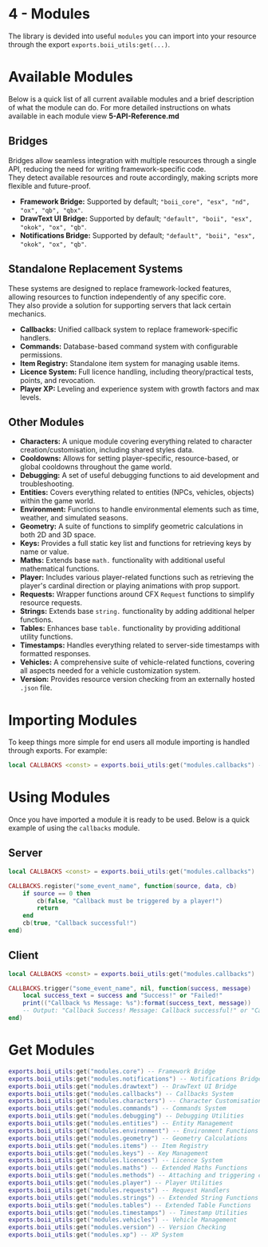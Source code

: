 # 4 - Modules

The library is devided into useful `modules` you can import into your resource through the export `exports.boii_utils:get(...)`.

# Available Modules

Below is a quick list of all current available modules and a brief description of what the module can do.
For more detailed instructions on whats available in each module view **5-API-Reference.md**

## Bridges

Bridges allow seamless integration with multiple resources through a single API, reducing the need for writing framework-specific code.  
They detect available resources and route accordingly, making scripts more flexible and future-proof.

- **Framework Bridge:** Supported by default; `"boii_core", "esx", "nd", "ox", "qb", "qbx"`.
- **DrawText UI Bridge:** Supported by default; `"default", "boii", "esx", "okok", "ox", "qb"`.
- **Notifications Bridge:** Supported by default; `"default", "boii", "esx", "okok", "ox", "qb"`.

## Standalone Replacement Systems

These systems are designed to replace framework-locked features, allowing resources to function independently of any specific core.  
They also provide a solution for supporting servers that lack certain mechanics.

- **Callbacks:** Unified callback system to replace framework-specific handlers.  
- **Commands:** Database-based command system with configurable permissions.  
- **Item Registry:** Standalone item system for managing usable items.  
- **Licence System:** Full licence handling, including theory/practical tests, points, and revocation.  
- **Player XP:** Leveling and experience system with growth factors and max levels.

## Other Modules

- **Characters:** A unique module covering everything related to character creation/customisation, including shared styles data.
- **Cooldowns:** Allows for setting player-specific, resource-based, or global cooldowns throughout the game world.
- **Debugging:** A set of useful debugging functions to aid development and troubleshooting.
- **Entities:** Covers everything related to entities (NPCs, vehicles, objects) within the game world.
- **Environment:** Functions to handle environmental elements such as time, weather, and simulated seasons.
- **Geometry:** A suite of functions to simplify geometric calculations in both 2D and 3D space.
- **Keys:** Provides a full static key list and functions for retrieving keys by name or value.
- **Maths:** Extends base `math.` functionality with additional useful mathematical functions.
- **Player:** Includes various player-related functions such as retrieving the player's cardinal direction or playing animations with prop support.
- **Requests:** Wrapper functions around CFX `Request` functions to simplify resource requests.
- **Strings:** Extends base `string.` functionality by adding additional helper functions.
- **Tables:** Enhances base `table.` functionality by providing additional utility functions.
- **Timestamps:** Handles everything related to server-side timestamps with formatted responses.
- **Vehicles:** A comprehensive suite of vehicle-related functions, covering all aspects needed for a vehicle customization system.
- **Version:** Provides resource version checking from an externally hosted `.json` file.

# Importing Modules

To keep things more simple for end users all module importing is handled through exports.
For example: 

```lua
local CALLBACKS <const> = exports.boii_utils:get("modules.callbacks") -- Gets callbacks module
```

# Using Modules

Once you have imported a module it is ready to be used.
Below is a quick example of using the `callbacks` module. 

## Server

```lua
local CALLBACKS <const> = exports.boii_utils:get("modules.callbacks")

CALLBACKS.register("some_event_name", function(source, data, cb)
    if source == 0 then 
        cb(false, "Callback must be triggered by a player!")
        return
    end
    cb(true, "Callback successful!")
end)
```

## Client

```lua
local CALLBACKS <const> = exports.boii_utils:get("modules.callbacks")

CALLBACKS.trigger("some_event_name", nil, function(success, message)
    local success_text = success and "Success!" or "Failed!"
    print(("Callback %s Message: %s"):format(success_text, message)) 
    -- Output: "Callback Success! Message: Callback successful!" or "Callback Failed! Message: Callback must be triggered by a player!
end)
```

# Get Modules

```lua
exports.boii_utils:get("modules.core") -- Framework Bridge
exports.boii_utils:get("modules.notifications") -- Notifications Bridge
exports.boii_utils:get("modules.drawtext") -- DrawText UI Bridge
exports.boii_utils:get("modules.callbacks") -- Callbacks System
exports.boii_utils:get("modules.characters") -- Character Customisation
exports.boii_utils:get("modules.commands") -- Commands System
exports.boii_utils:get("modules.debugging") -- Debugging Utilities
exports.boii_utils:get("modules.entities") -- Entity Management
exports.boii_utils:get("modules.environment") -- Environment Functions
exports.boii_utils:get("modules.geometry") -- Geometry Calculations
exports.boii_utils:get("modules.items") -- Item Registry
exports.boii_utils:get("modules.keys") -- Key Management
exports.boii_utils:get("modules.licences") -- Licence System
exports.boii_utils:get("modules.maths") -- Extended Maths Functions
exports.boii_utils:get("modules.methods") -- Attaching and triggering custom logic on events
exports.boii_utils:get("modules.player") -- Player Utilities
exports.boii_utils:get("modules.requests") -- Request Handlers
exports.boii_utils:get("modules.strings") -- Extended String Functions
exports.boii_utils:get("modules.tables") -- Extended Table Functions
exports.boii_utils:get("modules.timestamps") -- Timestamp Utilities
exports.boii_utils:get("modules.vehicles") -- Vehicle Management
exports.boii_utils:get("modules.version") -- Version Checking
exports.boii_utils:get("modules.xp") -- XP System
```
